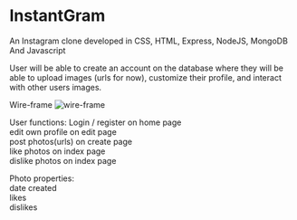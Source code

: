 # InstantGram
An Instagram clone developed in CSS, HTML, Express, NodeJS, MongoDB And Javascript

User will be able to create an account on the database where they will be able to upload images (urls for now), customize their profile, and interact with other users images.

Wire-frame 
![wire-frame](https://i.imgur.com/S5frrUZ.jpg)


User functions:
Login / register on home page <br>
edit own profile on edit page <br>
post photos(urls) on create page <br>
like photos on index page <br>
dislike photos on index page <br>

Photo properties: <br>
date created  <br>
likes <br>
dislikes


